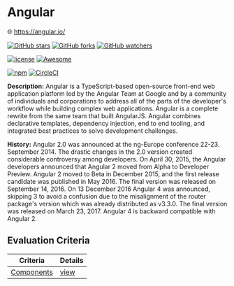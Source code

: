 # Angular

:globe_with_meridians: https://angular.io/

[![GitHub stars](https://img.shields.io/github/stars/angular/angular.svg?style=social&label=Stars)]()
[![GitHub forks](https://img.shields.io/github/forks/angular/angular.svg?style=social&label=Fork)]()
[![GitHub watchers](https://img.shields.io/github/watchers/angular/angular.svg?style=social&label=Watch)]()

[![license](https://img.shields.io/github/license/angular/angular.svg)]()
[![Awesome](https://awesome.re/badge.svg)](https://github.com/gdi2290/awesome-angular)

[![npm](https://img.shields.io/npm/v/@angular/core.svg)]()
[![CircleCI](https://img.shields.io/circleci/project/github/angular/angular.svg)]()


**Description:** Angular is a TypeScript-based open-source front-end web application platform led by the Angular Team at Google and by a community of individuals and corporations to address all of the parts of the developer's workflow while building complex web applications. Angular is a complete rewrite from the same team that built AngularJS. Angular combines declarative templates, dependency injection, end to end tooling, and integrated best practices to solve development challenges.

**History:** Angular 2.0 was announced at the ng-Europe conference 22-23. September 2014. The drastic changes in the 2.0 version created considerable controversy among developers. On April 30, 2015, the Angular developers announced that Angular 2 moved from Alpha to Developer Preview. Angular 2 moved to Beta in December 2015, and the first release candidate was published in May 2016. The final version was released on September 14, 2016. On 13 December 2016 Angular 4 was announced, skipping 3 to avoid a confusion due to the misalignment of the router package's version which was already distributed as v3.3.0. The final version was released on March 23, 2017. Angular 4 is backward compatible with Angular 2.

## Evaluation Criteria

| Criteria                              | Details                     |
| ------------------------------------- | --------------------------- |
| [Components](/criteria/components.md) | [view](/angular/components) |